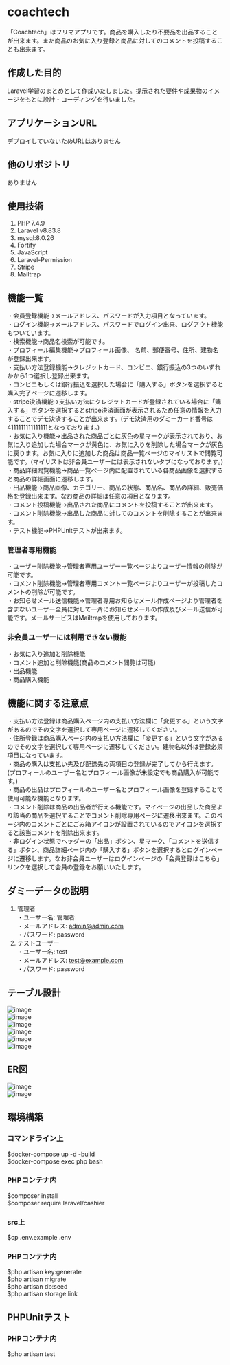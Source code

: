 # coachtech
「Coachtech」はフリマアプリです。商品を購入したり不要品を出品することが出来ます。また商品のお気に入り登録と商品に対してのコメントを投稿することも出来ます。

## 作成した目的
Laravel学習のまとめとして作成いたしました。提示された要件や成果物のイメージをもとに設計・コーディングを行いました。

## アプリケーションURL
デプロイしていないためURLはありません

## 他のリポジトリ
ありません

## 使用技術
1. PHP 7.4.9
2. Laravel v8.83.8
3. mysql:8.0.26
4. Fortify
5. JavaScript
6. Laravel-Permission
7. Stripe
8. Mailtrap

## 機能一覧
・会員登録機能→メールアドレス、パスワードが入力項目となっています。  
・ログイン機能→メールアドレス、パスワードでログイン出来、ログアウト機能もついています。  
・検索機能→商品名検索が可能です。  
・プロフィール編集機能→プロフィール画像、 名前、郵便番号、住所、建物名が登録出来ます。  
・支払い方法登録機能→クレジットカード、コンビニ、銀行振込の3つのいずれかから1つ選択し登録出来ます。   
・コンビニもしくは銀行振込を選択した場合に「購入する」ボタンを選択すると購入完了ページに遷移します。  
・stripe決済機能→支払い方法にクレジットカードが登録されている場合に「購入する」ボタンを選択するとstripe決済画面が表示されるため任意の情報を入力することでデモ決済することが出来ます。(デモ決済用のダミーカード番号は4111111111111111となっております。)  
・お気に入り機能→出品された商品ごとに灰色の星マークが表示されており、お気に入り追加した場合マークが黄色に、お気に入りを削除した場合マークが灰色に戻ります。お気に入りに追加した商品は商品一覧ページのマイリストで閲覧可能です。(マイリストは非会員ユーザーには表示されないタブになっております。)  
・商品詳細閲覧機能→商品一覧ページ内に配置されている各商品画像を選択すると商品の詳細画面に遷移します。  
・出品機能→商品画像、カテゴリー、商品の状態、商品名、商品の詳細、販売価格を登録出来ます。なお商品の詳細は任意の項目となります。  
・コメント投稿機能→出品された商品にコメントを投稿することが出来ます。  
・コメント削除機能→出品した商品に対してのコメントを削除することが出来ます。  
・テスト機能→PHPUnitテストが出来ます。

### 管理者専用機能
・ユーザー削除機能→管理者専用ユーザー一覧ページよりユーザー情報の削除が可能です。  
・コメント削除機能→管理者専用コメント一覧ページよりユーザーが投稿したコメントの削除が可能です。  
・お知らせメール送信機能→管理者専用お知らせメール作成ページより管理者を含まないユーザー全員に対して一斉にお知らせメールの作成及びメール送信が可能です。メールサービスはMailtrapを使用しております。
    
### 非会員ユーザーには利用できない機能
・お気に入り追加と削除機能  
・コメント追加と削除機能(商品のコメント閲覧は可能)  
・出品機能  
・商品購入機能  

## 機能に関する注意点 
・支払い方法登録は商品購入ページ内の支払い方法欄に「変更する」という文字があるのでその文字を選択して専用ページに遷移してください。   
・住所登録は商品購入ページ内の支払い方法欄に「変更する」という文字があるのでその文字を選択して専用ページに遷移してください。建物名以外は登録必須項目になっています。  
・商品の購入は支払い先及び配送先の両項目の登録が完了してから行えます。(プロフィールのユーザー名とプロフィール画像が未設定でも商品購入が可能です。)  
・商品の出品はプロフィールのユーザー名とプロフィール画像を登録することで使用可能な機能となります。  
・コメント削除は商品の出品者が行える機能です。マイページの出品した商品より該当の商品を選択することでコメント削除専用ページに遷移出来ます。このページ内のコメントごとにごみ箱アイコンが設置されているのでアイコンを選択すると該当コメントを削除出来ます。  
・非ログイン状態でヘッダーの「出品」ボタン、星マーク、「コメントを送信する」ボタン、商品詳細ページ内の「購入する」ボタンを選択するとログインページに遷移します。なお非会員ユーザーはログインページの「会員登録はこちら」リンクを選択して会員の登録をお願いいたします。  

## ダミーデータの説明
1.	管理者  
・ユーザー名: 管理者  
・メールアドレス: admin@admin.com  
・パスワード: password  
2.	テストユーザー  
・ユーザー名: test  
・メールアドレス: test@example.com  
・パスワード: password

## テーブル設計
![image](https://github.com/user-attachments/assets/51f023be-262e-491d-bddb-65d5e7585ca8)  
![image](https://github.com/user-attachments/assets/862eb85e-ea2b-4aa4-9e32-574ad1a926df)  
![image](https://github.com/user-attachments/assets/d87154c7-dc98-4758-984a-42b57907c821)  
![image](https://github.com/user-attachments/assets/290187d1-3258-4aa5-97cd-a4fa9de88b03)  
![image](https://github.com/user-attachments/assets/70ade95f-5ab8-4ae0-83a9-b8b65f3e0122)  
![image](https://github.com/user-attachments/assets/87c36da2-9272-4fd9-8a61-4f67924655c8)

## ER図
![image](https://github.com/user-attachments/assets/e34f4582-6b73-494f-97a1-06abe7f63cc6)  
![image](https://github.com/user-attachments/assets/78c4ae72-0f90-4874-89db-fd8d76f26fdf)

## 環境構築

### コマンドライン上
$docker-compose up -d -build  
$docker-compose exec php bash

### PHPコンテナ内
$composer install  
$composer require laravel/cashier

### src上
$cp .env.example .env

### PHPコンテナ内
$php artisan key:generate  
$php artisan migrate  
$php artisan db:seed  
$php artisan storage:link

## PHPUnitテスト

### PHPコンテナ内
$php artisan test
